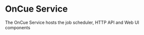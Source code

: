 OnCue Service
=============

The OnCue Service hosts the job scheduler, HTTP API and Web UI components
